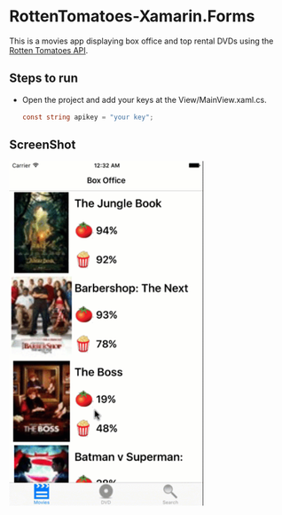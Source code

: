 # RottenTomatoes-Xamarin.Forms

This is a movies app displaying box office and top rental DVDs using the [Rotten Tomatoes API](http://developer.rottentomatoes.com/docs/read/JSON).

## Steps to run


- Open the project and add your keys at the View/MainView.xaml.cs.

	```csharp	
	const string apikey = "your key";		
	```
	

## ScreenShot
<img src="screenshot.gif" alt="screenshot" width="350"/>